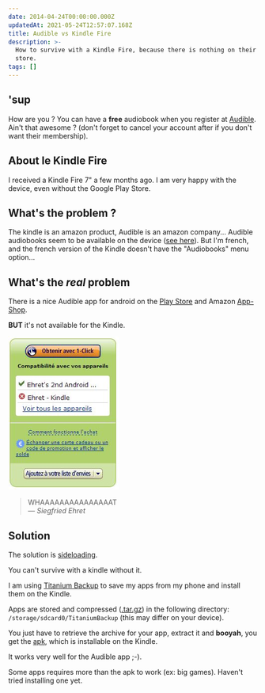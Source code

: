 ```yaml
---
date: 2014-04-24T00:00:00.000Z
updatedAt: 2021-05-24T12:57:07.168Z
title: Audible vs Kindle Fire
description: >-
  How to survive with a Kindle Fire, because there is nothing on their app
  store.
tags: []
---
```


## 'sup

How are you ?
You can have a **free** audiobook when you register at [Audible](http://www.audible.com/).
Ain't that awesome ? (don't forget to cancel your account after if you don't want their membership).

## About le Kindle Fire

I received a Kindle Fire 7" a few months ago. I am very happy with the device, even without the Google Play Store.

## What's the problem ?

The kindle is an amazon product, Audible is an amazon company... Audible audiobooks seem to be available on the device ([see here](https://audible-uk.custhelp.com/app/answers/detail/a_id/4246/~/using-audible-on-your-kindle-fire-hdx)). But I'm french, and the french version of the Kindle doesn't have the "Audiobooks" menu option...

## What's the _real_ problem

There is a nice Audible app for android on the [Play Store](https://play.google.com/store/apps/details?id=com.audible.application) and Amazon [App-Shop](http://www.amazon.fr/Audible-Inc-pour-Android/dp/B004GJ6BY0/ref=sr_1_1?s=mobile-apps&ie=UTF8&qid=1398505601&sr=1-1&keywords=audible).

**BUT** it's not available for the Kindle.

![Not available](../../../public/assets/contentful/25DjWv5KRzFhycHfXPUUj6/dce477f65c646aef5fb3824022c54505/20140426_seriously_amazon_01.jpg)

> WHAAAAAAAAAAAAAAAT<br/>&mdash; _Siegfried Ehret_

## Solution

The solution is [sideloading](https://en.wikipedia.org/wiki/Sideloading).

You can't survive with a kindle without it.

I am using [Titanium Backup](https://play.google.com/store/apps/details?id=com.keramidas.TitaniumBackup) to save my apps from my phone and install them on the Kindle.

Apps are stored and compressed ([.tar.gz](https://en.wikipedia.org/wiki/Tar_gz)) in the following directory: `/storage/sdcard0/TitaniumBackup` (this may differ on your device).

You just have to retrieve the archive for your app, extract it and **booyah**, you get the [apk](<https://en.wikipedia.org/wiki/APK_(file_format)>), which is installable on the Kindle.

It works very well for the Audible app ;-).

Some apps requires more than the apk to work (ex: big games). Haven't tried installing one yet.

